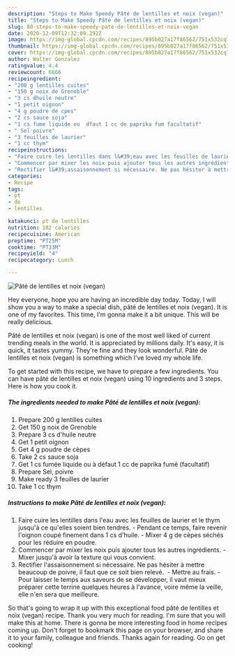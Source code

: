 ```yaml
---
description: "Steps to Make Speedy Pâté de lentilles et noix (vegan)"
title: "Steps to Make Speedy Pâté de lentilles et noix (vegan)"
slug: 80-steps-to-make-speedy-pate-de-lentilles-et-noix-vegan
date: 2020-12-09T12:32:09.292Z
image: https://img-global.cpcdn.com/recipes/895b027a17f86562/751x532cq70/pate-de-lentilles-et-noix-vegan-photo-principale-de-la-recette.jpg
thumbnail: https://img-global.cpcdn.com/recipes/895b027a17f86562/751x532cq70/pate-de-lentilles-et-noix-vegan-photo-principale-de-la-recette.jpg
cover: https://img-global.cpcdn.com/recipes/895b027a17f86562/751x532cq70/pate-de-lentilles-et-noix-vegan-photo-principale-de-la-recette.jpg
author: Walter Gonzalez
ratingvalue: 4.4
reviewcount: 6666
recipeingredient:
- "200 g lentilles cuites"
- "150 g noix de Grenoble"
- "3 cs dhuile neutre"
- "1 petit oignon"
- "4 g poudre de cpes"
- "2 cs sauce soja"
- "1 cs fume liquide ou  dfaut 1 cc de paprika fum facultatif"
- " Sel poivre"
- "3 feuilles de laurier"
- "1 cc thym"
recipeinstructions:
- "Faire cuire les lentilles dans l&#39;eau avec les feuilles de laurier et le thym jusqu&#39;à ce qu&#39;elles soient bien tendres. Pendant ce temps, faire revenir l&#39;oignon coupé finement dans 1 cs d&#39;huile. Mixer 4 g de cèpes séchés pour les réduire en poudre."
- "Commencer par mixer les noix puis ajouter tous les autres ingrédients. Mixer jusqu&#39;à avoir la texture qui vous convient."
- "Rectifier l&#39;assaisonnement si nécessaire. Ne pas hésiter à mettre beaucoup de poivre, il faut que ce soit bien relevé.  Mettre au frais. Pour laisser le temps aux saveurs de se développer, il vaut mieux préparer cette terrine quelques heures à l&#39;avance, voire même la veille, elle n&#39;en sera que meilleure."
categories:
- Recipe
tags:
- pt
- de
- lentilles

katakunci: pt de lentilles 
nutrition: 182 calories
recipecuisine: American
preptime: "PT25M"
cooktime: "PT33M"
recipeyield: "4"
recipecategory: Lunch

---
```



![Pâté de lentilles et noix (vegan)](https://img-global.cpcdn.com/recipes/895b027a17f86562/751x532cq70/pate-de-lentilles-et-noix-vegan-photo-principale-de-la-recette.jpg)

Hey everyone, hope you are having an incredible day today. Today, I will show you a way to make a special dish, pâté de lentilles et noix (vegan). It is one of my favorites. This time, I'm gonna make it a bit unique. This will be really delicious.



Pâté de lentilles et noix (vegan) is one of the most well liked of current trending meals in the world. It is appreciated by millions daily. It's easy, it is quick, it tastes yummy. They're fine and they look wonderful. Pâté de lentilles et noix (vegan) is something which I've loved my whole life.


To get started with this recipe, we have to prepare a few ingredients. You can have pâté de lentilles et noix (vegan) using 10 ingredients and 3 steps. Here is how you cook it.

<!--inarticleads1-->

##### The ingredients needed to make Pâté de lentilles et noix (vegan):

1. Prepare 200 g lentilles cuites
1. Get 150 g noix de Grenoble
1. Prepare 3 cs d&#39;huile neutre
1. Get 1 petit oignon
1. Get 4 g poudre de cèpes
1. Take 2 cs sauce soja
1. Get 1 cs fumée liquide ou à défaut 1 cc de paprika fumé (facultatif)
1. Prepare  Sel, poivre
1. Make ready 3 feuilles de laurier
1. Take 1 cc thym




<!--inarticleads2-->

##### Instructions to make Pâté de lentilles et noix (vegan):

1. Faire cuire les lentilles dans l&#39;eau avec les feuilles de laurier et le thym jusqu&#39;à ce qu&#39;elles soient bien tendres. - Pendant ce temps, faire revenir l&#39;oignon coupé finement dans 1 cs d&#39;huile. - Mixer 4 g de cèpes séchés pour les réduire en poudre.
1. Commencer par mixer les noix puis ajouter tous les autres ingrédients. - Mixer jusqu&#39;à avoir la texture qui vous convient.
1. Rectifier l&#39;assaisonnement si nécessaire. Ne pas hésiter à mettre beaucoup de poivre, il faut que ce soit bien relevé.  - Mettre au frais. - Pour laisser le temps aux saveurs de se développer, il vaut mieux préparer cette terrine quelques heures à l&#39;avance, voire même la veille, elle n&#39;en sera que meilleure.




So that's going to wrap it up with this exceptional food pâté de lentilles et noix (vegan) recipe. Thank you very much for reading. I'm sure that you will make this at home. There is gonna be more interesting food in home recipes coming up. Don't forget to bookmark this page on your browser, and share it to your family, colleague and friends. Thanks again for reading. Go on get cooking!
